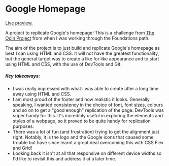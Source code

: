 # Google Homepage
<a href="https://googlehomepagereplica.netlify.app/">Live preview.</a>

A project to replicate Google's homepage! This is a challenge from [The Odin Project](https://www.theodinproject.com/) from when I was working through the Foundations path. 

The aim of the project is to just build and replicate Google's homepage as best I can using HTML and CSS. It will not have the greatest functionality, but the general target was to create a like for like appearance and to start using HTML and CSS, with the use of DevTools and Git.

##### Key takeaways:

- I was really impressed with what I was able to create after a long time away using HTML and CSS.
- I am most proud of the footer and how realistic it looks. Generally speaking, I wanted consistency in the choice of font, font sizes, colours and so on to get a "good enough" replication of the page. DevTools was super handy for this. It's incredibly useful in exploring the elements and styles of a webpage, so it proved to be quite handy for replication purposes.
- There was a lot of fun (and frustration) trying to get the alignment just right. Notably, it is the logo and the Google icons that caused some trouble but have since learnt a great deal overcoming this with CSS Flex and Grid! 
- Looking back it isn't at all that responsive on different device widths so I'd like to revisit this and address it at a later time.
